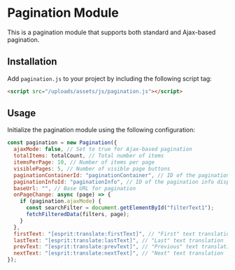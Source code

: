 # Pagination Module

This is a pagination module that supports both standard and Ajax-based pagination.

## Installation

Add `pagination.js` to your project by including the following script tag:

```html
<script src="/uploads/assets/js/pagination.js"></script>
```

## Usage

Initialize the pagination module using the following configuration:

```js
const pagination = new Pagination({
  ajaxMode: false, // Set to true for Ajax-based pagination
  totalItems: totalCount, // Total number of items
  itemsPerPage: 10, // Number of items per page
  visiblePages: 5, // Number of visible page buttons
  paginationContainerId: "paginationContainer", // ID of the pagination container
  paginationInfoId: "paginationInfo", // ID of the pagination info display
  baseUrl: "", // Base URL for pagination
  onPageChange: async (page) => {
    if (pagination.ajaxMode) {
      const searchFilter = document.getElementById("filterText1");
      fetchFilteredData(filters, page);
    }
  },
  firstText: "[esprit:translate:firstText]", // "First" text translation
  lastText: "[esprit:translate:lastText]", // "Last" text translation
  prevText: "[esprit:translate:prevText]", // "Previous" text translation
  nextText: "[esprit:translate:nextText]", // "Next" text translation
});
```
